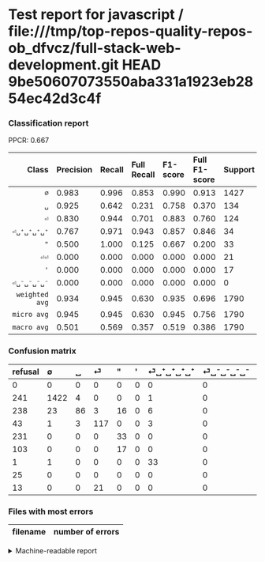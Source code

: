 # Test report for javascript / file:///tmp/top-repos-quality-repos-ob_dfvcz/full-stack-web-development.git HEAD 9be50607073550aba331a1923eb2854ec42d3c4f

### Classification report

PPCR: 0.667

| Class | Precision | Recall | Full Recall | F1-score | Full F1-score | Support | Full Support | PPCR |
|------:|:----------|:-------|:------------|:---------|:---------|:--------|:-------------|:-----|
| `∅` | 0.983| 0.996| 0.853| 0.990| 0.913| 1427| 1668| 0.856 |
| `␣` | 0.925| 0.642| 0.231| 0.758| 0.370| 134| 372| 0.360 |
| `⏎` | 0.830| 0.944| 0.701| 0.883| 0.760| 124| 167| 0.743 |
| `⏎␣⁺␣⁺␣⁺␣⁺` | 0.767| 0.971| 0.943| 0.857| 0.846| 34| 35| 0.971 |
| `"` | 0.500| 1.000| 0.125| 0.667| 0.200| 33| 264| 0.125 |
| `⏎⏎` | 0.000| 0.000| 0.000| 0.000| 0.000| 21| 34| 0.618 |
| `'` | 0.000| 0.000| 0.000| 0.000| 0.000| 17| 120| 0.142 |
| `⏎␣⁻␣⁻␣⁻␣⁻` | 0.000| 0.000| 0.000| 0.000| 0.000| 0| 25| 0.000 |
| `weighted avg` | 0.934| 0.945| 0.630| 0.935| 0.696| 1790| 2685| 0.667 |
| `micro avg` | 0.945| 0.945| 0.630| 0.945| 0.756| 1790| 2685| 0.667 |
| `macro avg` | 0.501| 0.569| 0.357| 0.519| 0.386| 1790| 2685| 0.667 |

### Confusion matrix

|refusal|  ∅| ␣| ⏎| "| '| ⏎␣⁺␣⁺␣⁺␣⁺| ⏎␣⁻␣⁻␣⁻␣⁻| ⏎⏎| 
|:---|:---|:---|:---|:---|:---|:---|:---|:---|
|0 |0 |0 |0 |0 |0 |0 |0 |0 |
|241 |1422 |4 |0 |0 |0 |1 |0 |0 |
|238 |23 |86 |3 |16 |0 |6 |0 |0 |
|43 |1 |3 |117 |0 |0 |3 |0 |0 |
|231 |0 |0 |0 |33 |0 |0 |0 |0 |
|103 |0 |0 |0 |17 |0 |0 |0 |0 |
|1 |1 |0 |0 |0 |0 |33 |0 |0 |
|25 |0 |0 |0 |0 |0 |0 |0 |0 |
|13 |0 |0 |21 |0 |0 |0 |0 |0 |

### Files with most errors

| filename | number of errors|
|:----:|:-----|

<details>
    <summary>Machine-readable report</summary>
```json
{
  "cl_report": {"\"": {"f1-score": 0.6666666666666666, "precision": 0.5, "recall": 1.0, "support": 33}, "\u0027": {"f1-score": 0.0, "precision": 0.0, "recall": 0.0, "support": 17}, "macro avg": {"f1-score": 0.5192624036842756, "precision": 0.5005853940271228, "recall": 0.5690529766159185, "support": 1790}, "micro avg": {"f1-score": 0.9446927374301676, "precision": 0.9446927374301676, "recall": 0.9446927374301676, "support": 1790}, "weighted avg": {"f1-score": 0.9353489500260823, "precision": 0.933936402946057, "recall": 0.9446927374301676, "support": 1790}, "\u2205": {"f1-score": 0.9895615866388309, "precision": 0.9827228749136143, "recall": 0.9964961457603364, "support": 1427}, "\u23ce": {"f1-score": 0.8830188679245283, "precision": 0.8297872340425532, "recall": 0.9435483870967742, "support": 124}, "\u23ce\u23ce": {"f1-score": 0.0, "precision": 0.0, "recall": 0.0, "support": 21}, "\u23ce\u2423\u207a\u2423\u207a\u2423\u207a\u2423\u207a": {"f1-score": 0.8571428571428571, "precision": 0.7674418604651163, "recall": 0.9705882352941176, "support": 34}, "\u23ce\u2423\u207b\u2423\u207b\u2423\u207b\u2423\u207b": {"f1-score": 0.0, "precision": 0.0, "recall": 0.0, "support": 0}, "\u2423": {"f1-score": 0.7577092511013216, "precision": 0.9247311827956989, "recall": 0.6417910447761194, "support": 134}},
  "cl_report_full": {"\"": {"f1-score": 0.2, "precision": 0.5, "recall": 0.125, "support": 264}, "\u0027": {"f1-score": 0.0, "precision": 0.0, "recall": 0.0, "support": 120}, "macro avg": {"f1-score": 0.38609852301860276, "precision": 0.5005853940271228, "recall": 0.35651959082034845, "support": 2685}, "micro avg": {"f1-score": 0.755754189944134, "precision": 0.9446927374301676, "recall": 0.6297951582867783, "support": 2685}, "weighted avg": {"f1-score": 0.6963793986441654, "precision": 0.8493916903379122, "recall": 0.6297951582867783, "support": 2685}, "\u2205": {"f1-score": 0.9130016051364366, "precision": 0.9827228749136143, "recall": 0.8525179856115108, "support": 1668}, "\u23ce": {"f1-score": 0.7597402597402598, "precision": 0.8297872340425532, "recall": 0.7005988023952096, "support": 167}, "\u23ce\u23ce": {"f1-score": 0.0, "precision": 0.0, "recall": 0.0, "support": 34}, "\u23ce\u2423\u207a\u2423\u207a\u2423\u207a\u2423\u207a": {"f1-score": 0.8461538461538461, "precision": 0.7674418604651163, "recall": 0.9428571428571428, "support": 35}, "\u23ce\u2423\u207b\u2423\u207b\u2423\u207b\u2423\u207b": {"f1-score": 0.0, "precision": 0.0, "recall": 0.0, "support": 25}, "\u2423": {"f1-score": 0.3698924731182796, "precision": 0.9247311827956989, "recall": 0.23118279569892472, "support": 372}},
  "ppcr": 0.6666666666666666
}
```
</details>
